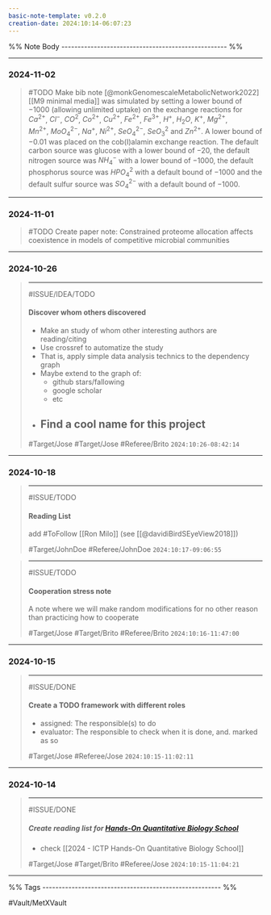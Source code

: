 ```yaml
---
basic-note-template: v0.2.0
creation-date: 2024:10:14-06:07:23
---
```


%% Note Body --------------------------------------------------- %%

***
### 2024-11-02

> #TODO Make bib note [@monkGenomescaleMetabolicNetwork2022]
> [[M9 minimal media]] was simulated by setting a lower bound of −1000 (allowing unlimited uptake) on the exchange reactions for $Ca^{2+}$, $Cl^{−}$, $CO^{2}$, $Co^{2+}$, $Cu^{2+}$, $Fe^{2+}$, $Fe^{3+}$, $H^{+}$, $H_{2}O$, $K^{+}$, $Mg^{2+}$, $Mn^{2+}$, $MoO^{2−}_4$, $Na^{+}$, $Ni^{2+}$, $SeO^{2−}_4$, $SeO^{2}_{3}$ and $Zn^{2+}$. A lower bound of −0.01 was placed on the cob(I)alamin exchange reaction. The default carbon source was glucose with a lower bound of −20, the default nitrogen source was $NH_4^{−}$ with a lower bound of −1000, the default phosphorus source was $HPO^2_4$ with a default bound of −1000 and the default sulfur source was $SO^{2−}_4$ with a default bound of −1000.


***
### 2024-11-01

> #TODO Create paper note: Constrained proteome allocation affects coexistence in models of competitive microbial communities


***
### 2024-10-26


> ***
> #ISSUE/IDEA/TODO
> 
> #### Discover whom others discovered
> 
>  - Make an study of whom other interesting authors are reading/citing
>  - Use crossref to automatize the study 
> 	- That is, apply simple data analysis technics to the dependency graph  
>  - Maybe extend to the graph of:
> 	 - github stars/fallowing 
> 	 - google scholar
> 	 - etc
> - Find a cool name for this project
> 	- 
> 
> 
> #Target/Jose #Target/Jose #Referee/Brito
> `2024:10:26-08:42:14`

***
### 2024-10-18

> ***
> #ISSUE/TODO
> 
> #### Reading List
> 
>  add #ToFollow [[Ron Milo]] (see [[@davidiBirdSEyeView2018]])
> 
> #Target/JohnDoe #Referee/JohnDoe
> `2024:10:17-09:06:55`

> ***
> #ISSUE/TODO
> 
> #### Cooperation stress note
> 
>  A note where we will make random modifications for no other reason than practicing how to cooperate
> 
> #Target/Jose #Target/Brito #Referee/Brito
> `2024:10:16-11:47:00`

***
### 2024-10-15

> ***
> #ISSUE/DONE
> 
> #### Create a TODO framework with different roles
> - assigned: The responsible(s) to do
> - evaluator: The responsible to check when it is done, and. marked as so
> 
> #Target/Jose #Referee/Jose
> `2024:10:15-11:02:11`

___
### 2024-10-14

> ***
> #ISSUE/DONE
> 
> ##### Create reading list for [Hands-On Quantitative Biology School](https://indico.ictp.it/event/10517)
> - check [[2024 - ICTP Hands-On Quantitative Biology School]]
> 
> #Target/Jose #Target/Brito #Referee/Jose
> `2024:10:15-11:04:21`






___
%% Tags ------------------------------------------------------- %%

#Vault/MetXVault 
